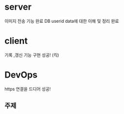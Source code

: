 # server

이미지 전송 기능 완료
DB userid data에 대한 이해 및 정리 완료

# client

기록 ,갱신 기능 구현 성공! (킥)

# DevOps

https 연결을 드디어 성공!

## 주제
